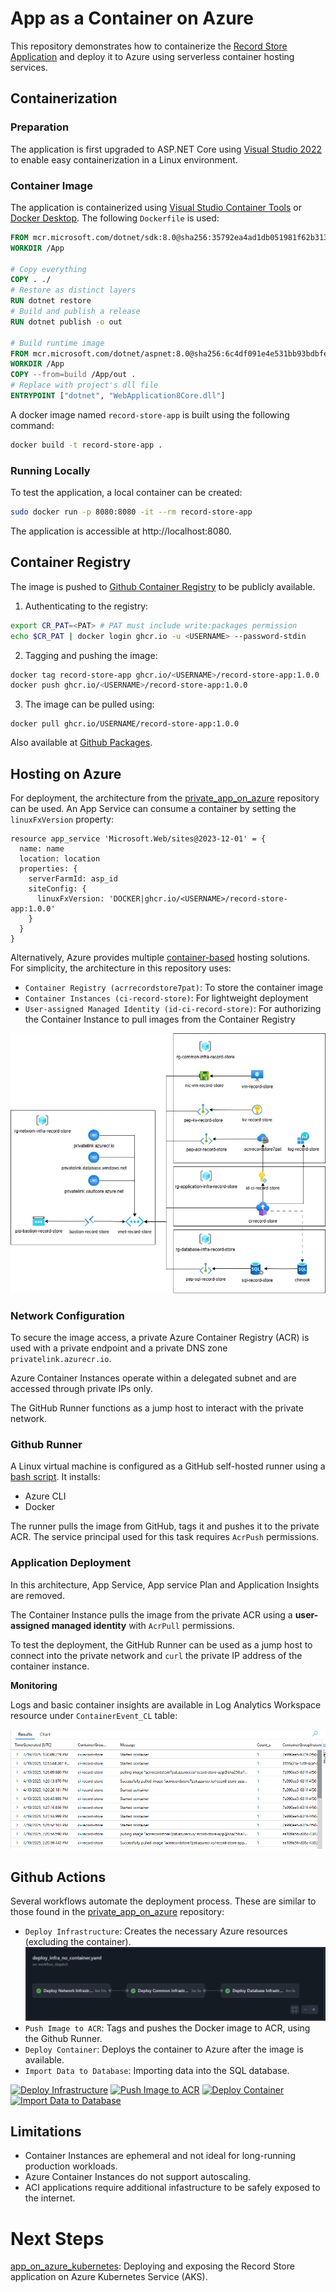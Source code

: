 # App as a Container on Azure

This repository demonstrates how to containerize the [Record Store Application](https://github.com/MaryKroustali/record_store_app) and deploy it to Azure using serverless container hosting services.

## Containerization

### Preparation
The application is first upgraded to ASP.NET Core using [Visual Studio 2022](https://learn.microsoft.com/en-us/aspnet/core/migration/mvc?view=aspnetcore-9.0) to enable easy containerization in a Linux environment.

### Container Image
The application is containerized using [Visual Studio Container Tools](https://learn.microsoft.com/en-us/visualstudio/containers/overview?view=vs-2022&toc=%2Fdotnet%2Fnavigate%2Fdevops-testing%2Ftoc.json&bc=%2Fdotnet%2Fbreadcrumb%2Ftoc.json) or [Docker Desktop](https://learn.microsoft.com/en-us/dotnet/core/docker/build-container?tabs=linux&pivots=dotnet-8-0#create-the-dockerfile).
The following `Dockerfile` is used:
```Dockerfile
FROM mcr.microsoft.com/dotnet/sdk:8.0@sha256:35792ea4ad1db051981f62b313f1be3b46b1f45cadbaa3c288cd0d3056eefb83 AS build
WORKDIR /App

# Copy everything
COPY . ./
# Restore as distinct layers
RUN dotnet restore
# Build and publish a release
RUN dotnet publish -o out

# Build runtime image
FROM mcr.microsoft.com/dotnet/aspnet:8.0@sha256:6c4df091e4e531bb93bdbfe7e7f0998e7ced344f54426b7e874116a3dc3233ff
WORKDIR /App
COPY --from=build /App/out .
# Replace with project's dll file
ENTRYPOINT ["dotnet", "WebApplication8Core.dll"]
```
A docker image named `record-store-app` is built using the following command:
```bash
docker build -t record-store-app .
```

### Running Locally
To test the application, a local container can be created:
```bash
sudo docker run -p 8080:8080 -it --rm record-store-app
```
The application is accessible at http://localhost:8080.

## Container Registry
The image is pushed to [Github Container Registry](https://docs.github.com/en/packages/working-with-a-github-packages-registry/working-with-the-container-registry) to be publicly available.

1. Authenticating to the registry:
```bash
export CR_PAT=<PAT> # PAT must include write:packages permission
echo $CR_PAT | docker login ghcr.io -u <USERNAME> --password-stdin
```
2. Tagging and pushing the image:
```bash
docker tag record-store-app ghcr.io/<USERNAME>/record-store-app:1.0.0
docker push ghcr.io/<USERNAME>/record-store-app:1.0.0
```
3. The image can be pulled using:
```
docker pull ghcr.io/USERNAME/record-store-app:1.0.0
```
Also available at [Github Packages](https://github.com/users/MaryKroustali/packages/container/package/record-store-app).

## Hosting on Azure
For deployment, the architecture from the [private_app_on_azure](https://github.com/MaryKroustali/private_app_on_azure) repository can be used. An App Service can consume a container by setting the `linuxFxVersion` property:
```bicep
resource app_service 'Microsoft.Web/sites@2023-12-01' = {
  name: name
  location: location
  properties: {
    serverFarmId: asp_id
    siteConfig: {
      linuxFxVersion: 'DOCKER|ghcr.io/<USERNAME>/record-store-app:1.0.0'
    }
  }
}
```
Alternatively, Azure provides multiple [container-based](https://azure.microsoft.com/en-us/products/category/containers) hosting solutions. For simplicity, the architecture in this repository uses:
- `Container Registry (acrrecordstore7pat)`: To store the container image
- `Container Instances (ci-record-store)`: For lightweight deployment
- `User-assigned Managed Identity (id-ci-record-store)`: For authorizing the Container Instance to pull images from the Container Registry

![Architecture](./images/architecture.jpg)

### Network Configuration
To secure the image access, a private Azure Container Registry (ACR) is used with a private endpoint and a private DNS zone `privatelink.azurecr.io`.

Azure Container Instances operate within a delegated subnet and are accessed through private IPs only.

The GitHub Runner functions as a jump host to interact with the private network.

### Github Runner
A Linux virtual machine is configured as a GitHub self-hosted runner using a [bash script](./scripts/buildagent.sh). It installs:
- Azure CLI
- Docker

The runner pulls the image from GitHub, tags it and pushes it to the private ACR. The service principal used for this task requires `AcrPush` permissions.

### Application Deployment
In this architecture, App Service, App service Plan and Application Insights are removed.

The Container Instance pulls the image from the private ACR using a **user-assigned managed identity** with `AcrPull` permissions.

To test the deployment, the GitHub Runner can be used as a jump host to connect into the private network and `curl` the private IP address of the container instance.

**Monitoring**

Logs and basic container insights are available in Log Analytics Workspace resource under `ContainerEvent_CL` table:

![Container Logs](./images/container-insights.png)

## Github Actions
Several workflows automate the deployment process. These are similar to those found in the [private_app_on_azure](https://github.com/MaryKroustali/private_app_on_azure?tab=readme-ov-file#github-actions) repository:
- `Deploy Infrastructure`: Creates the necessary Azure resources (excluding the container).
![Infra Workflow](./images/infra-workflow-jobs.png)
- `Push Image to ACR`: Tags and pushes the Docker image to ACR, using the Github Runner.
- `Deploy Container`: Deploys the container to Azure after the image is available.
- `Import Data to Database`: Importing data into the SQL database.

[![Deploy Infrastructure](https://github.com/MaryKroustali/containerized_app_on_azure/actions/workflows/deploy_infra_no_container.yaml/badge.svg)](https://github.com/MaryKroustali/containerized_app_on_azure/actions/workflows/deploy_infra_no_container.yaml)  [![Push Image to ACR](https://github.com/MaryKroustali/containerized_app_on_azure/actions/workflows/push_to_registry.yaml/badge.svg)](https://github.com/MaryKroustali/containerized_app_on_azure/actions/workflows/push_to_registry.yaml) [![Deploy Container](https://github.com/MaryKroustali/containerized_app_on_azure/actions/workflows/deploy_container.yaml/badge.svg)](https://github.com/MaryKroustali/containerized_app_on_azure/actions/workflows/deploy_container.yaml) [![Import Data to Database](https://github.com/MaryKroustali/containerized_app_on_azure/actions/workflows/import_db_data.yaml/badge.svg)](https://github.com/MaryKroustali/containerized_app_on_azure/actions/workflows/import_db_data.yaml)

## Limitations
- Container Instances are ephemeral and not ideal for long-running production workloads.
- Azure Container Instances do not support autoscaling.
- ACI applications require additional infastructure to be safely exposed to the internet.

# Next Steps
[app_on_azure_kubernetes](https://github.com/MaryKroustali/app_on_azure_kubernetes): Deploying and exposing the Record Store application on Azure Kubernetes Service (AKS).
